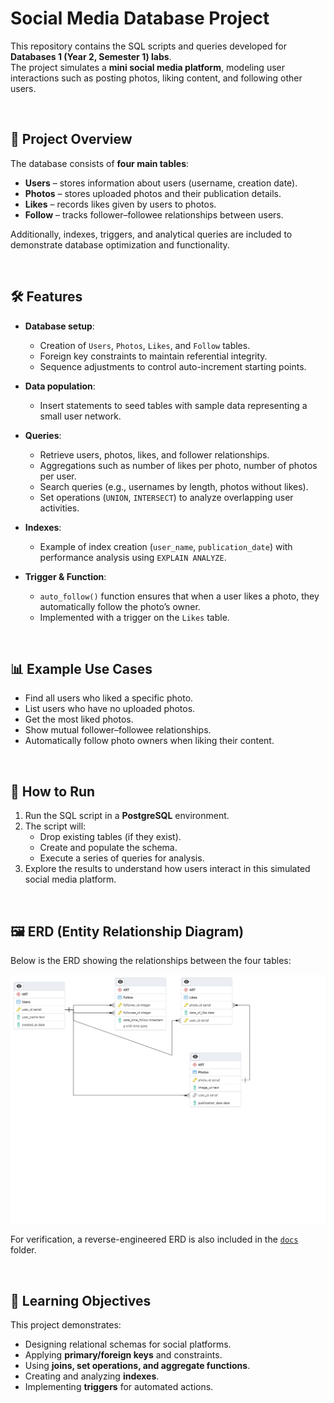 # Social Media Database Project  

This repository contains the SQL scripts and queries developed for **Databases 1 (Year 2, Semester 1) labs**.  
The project simulates a **mini social media platform**, modeling user interactions such as posting photos, liking content, and following other users.  

<br />

## 📂 Project Overview  

The database consists of **four main tables**:  

- **Users** – stores information about users (username, creation date).  
- **Photos** – stores uploaded photos and their publication details.  
- **Likes** – records likes given by users to photos.  
- **Follow** – tracks follower–followee relationships between users.  

Additionally, indexes, triggers, and analytical queries are included to demonstrate database optimization and functionality.  

<br />

## 🛠️ Features  

- **Database setup**:  
  - Creation of `Users`, `Photos`, `Likes`, and `Follow` tables.  
  - Foreign key constraints to maintain referential integrity.  
  - Sequence adjustments to control auto-increment starting points.  

- **Data population**:  
  - Insert statements to seed tables with sample data representing a small user network.  

- **Queries**:  
  - Retrieve users, photos, likes, and follower relationships.  
  - Aggregations such as number of likes per photo, number of photos per user.  
  - Search queries (e.g., usernames by length, photos without likes).  
  - Set operations (`UNION`, `INTERSECT`) to analyze overlapping user activities.  

- **Indexes**:  
  - Example of index creation (`user_name`, `publication_date`) with performance analysis using `EXPLAIN ANALYZE`.  

- **Trigger & Function**:  
  - `auto_follow()` function ensures that when a user likes a photo, they automatically follow the photo’s owner.  
  - Implemented with a trigger on the `Likes` table.  

<br />

## 📊 Example Use Cases  

- Find all users who liked a specific photo.  
- List users who have no uploaded photos.  
- Get the most liked photos.  
- Show mutual follower–followee relationships.  
- Automatically follow photo owners when liking their content.  

<br />

## 🚀 How to Run  

1. Run the SQL script in a **PostgreSQL** environment.  
2. The script will:  
   - Drop existing tables (if they exist).  
   - Create and populate the schema.  
   - Execute a series of queries for analysis.  
3. Explore the results to understand how users interact in this simulated social media platform.  

<br />

## 🖼️ ERD (Entity Relationship Diagram)  

Below is the ERD showing the relationships between the four tables:  

![ERD Diagram](./docs/ERD.png)

For verification, a reverse-engineered ERD is also included in the [`docs`](./docs) folder.  

<br />

## 📖 Learning Objectives  

This project demonstrates:  
- Designing relational schemas for social platforms.  
- Applying **primary/foreign keys** and constraints.  
- Using **joins, set operations, and aggregate functions**.  
- Creating and analyzing **indexes**.  
- Implementing **triggers** for automated actions.  

